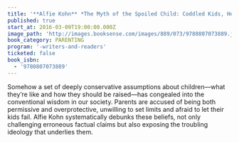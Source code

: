 ```yaml
---
title: '**Alfie Kohn** *The Myth of the Spoiled Child: Coddled Kids, Helicopter Parents, and Other Phony Crises*'
published: true
start_at: 2016-03-09T19:00:00.000Z
image_path: 'http://images.booksense.com/images/889/073/9780807073889.jpg'
book_category: PARENTING
program: '-writers-and-readers'
ticketed: false
book_isbn:
  - '9780807073889'
---
```


Somehow a set of deeply conservative assumptions about children—what they’re like and how they should be raised—has congealed into the conventional wisdom in our society. Parents are accused of being both permissive and overprotective, unwilling to set limits and afraid to let their kids fail. Alfie Kohn systematically debunks these beliefs, not only challenging erroneous factual claims but also exposing the troubling ideology that underlies them.